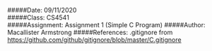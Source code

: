 #####Date: 09/11/2020  
#####Class: CS4541  
#####Assignment: Assignment 1 (Simple C Program)
#####Author: Macallister Armstrong
#####References: .gitignore from https://github.com/github/gitignore/blob/master/C.gitignore
